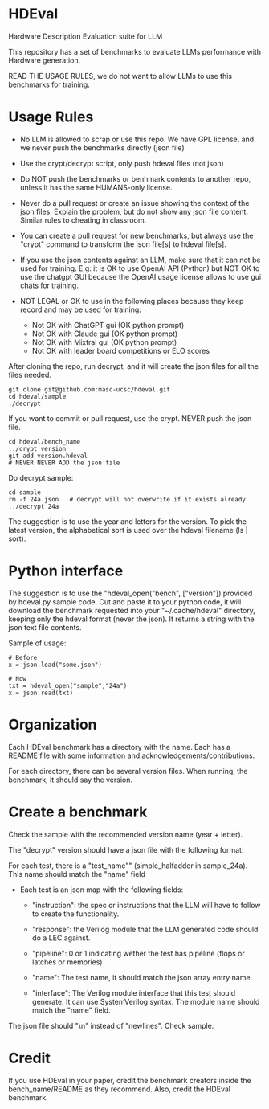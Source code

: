 # HDEval

Hardware Description Evaluation suite for LLM

This repository has a set of benchmarks to evaluate LLMs performance with
Hardware generation.


READ THE USAGE RULES, we do not want to allow LLMs to use this benchmarks for
training.


# Usage Rules

* No LLM is allowed to scrap or use this repo. We have GPL license, and we
  never push the benchmarks directly (json file)

* Use the crypt/decrypt script, only push hdeval files (not json)

* Do NOT push the benchmarks or benhmark contents to another repo, unless
  it has the same HUMANS-only license.

* Never do a pull request or create an issue showing the context of the json
  files. Explain the problem, but do not show any json file content. Similar
  rules to cheating in classroom.

* You can create a pull request for new benchmarks, but always use the "crypt"
  command to transform the json file[s] to hdeval file[s].

* If you use the json contents against an LLM, make sure that it can not be
  used for training. E.g: it is OK to use OpenAI API (Python) but NOT OK to use
  the chatgpt GUI because the OpenAI usage license allows to use gui chats for
  training.

* NOT LEGAL or OK to use in the following places because they keep record and
  may be used for training:

    * Not OK with ChatGPT gui (OK python prompt)
    * Not OK with Claude gui (OK python prompt)
    * Not OK with Mixtral gui (OK python prompt)
    * Not OK with leader board competitions or ELO scores

After cloning the repo, run decrypt, and it will create the json files for all
the files needed.

```
git clone git@github.com:masc-ucsc/hdeval.git
cd hdeval/sample
./decrypt
```

If you want to commit or pull request, use the crypt. NEVER push the json file.

```
cd hdeval/bench_name
../crypt version
git add version.hdeval
# NEVER NEVER ADD the json file
```

Do decrypt sample:
```
cd sample
rm -f 24a.json   # decrypt will not overwrite if it exists already
../decrypt 24a
```

The suggestion is to use the year and letters for the version. To pick the latest version,
the alphabetical sort is used over the hdeval filename (ls | sort).

# Python interface

The suggestion is to use the "hdeval_open("bench", ["version"]) provided by
hdeval.py sample code.  Cut and paste it to your python code, it will download
the benchmark requested into your "~/.cache/hdeval" directory, keeping only the
hdeval format (never the json). It returns a string with the json text file
contents.

Sample of usage:
```
# Before
x = json.load("some.json")

# Now
txt = hdeval_open("sample","24a")
x = json.read(txt)
```

# Organization

Each HDEval benchmark has a directory with the name. Each has a README file
with some information and acknowledgements/contributions.

For each directory, there can be several version files. When running, the
benchmark, it should say the version.

# Create a benchmark

Check the sample with the recommended version name (year + letter).

The "decrypt" version should have a json file with the following format:

For each test, there is a "test_name"" (simple_halfadder in sample_24a). This name should match the "name" field

* Each test is an json map with the following fields:

    * "instruction": the spec or instructions that the LLM will have to follow
      to create the functionality.

    * "response": the Verilog module that the LLM generated code should do a
      LEC against.

    * "pipeline": 0 or 1 indicating wether the test has pipeline (flops or
      latches or memories)

    * "name": The test name, it should match the json array entry name.

    * "interface": The Verilog module interface that this test should generate.
      It can use SystemVerilog syntax. The module name should match the "name"
      field.

The json file should "\n" instead of "newlines". Check sample.

# Credit

If you use HDEval in your paper, credit the benchmark creators inside the
bench_name/README as they recommend. Also, credit the HDEval benchmark.


